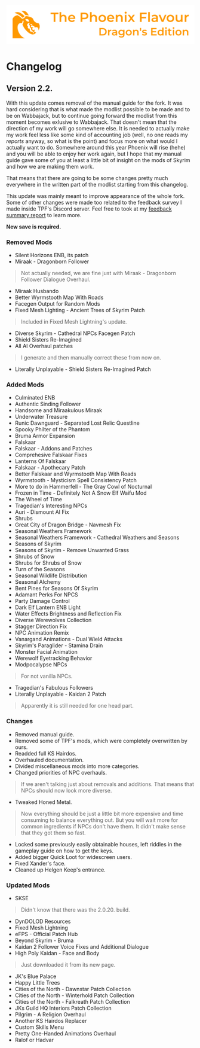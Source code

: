 ![image](images/Banner.webp)

# Changelog

## Version 2.2.

With this update comes removal of the manual guide for the fork. It was hard considering that is what made the modlist possible to be made and to be on Wabbajack, but to continue going forward the modlist from this moment becomes exlusive to Wabbajack. That doesn't mean that the direction of my work will go somewhere else. It is needed to actually make my work feel less like some kind of accounting job (well, no one reads my _reports_ anyway, so what is the point) and focus more on what would I actually want to do. Somewhere around this year Phoenix will rise (hehe) and you will be able to enjoy her work again, but I hope that my manual guide gave some of you at least a little bit of insight on the mods of Skyrim and how we are making them work.

That means that there are going to be some changes pretty much everywhere in the written part of the modlist starting from this changelog.

This update was mainly meant to improve appearance of the whole fork. Some of other changes were made too related to the feedback survey I made inside TPF's Discord server. Feel free to took at my [feedback summary report]() to learn more.

**New save is required.**

### Removed Mods

* Silent Horizons ENB, its patch
* Miraak - Dragonborn Follower
> Not actually needed, we are fine just with Miraak - Dragonborn Follower Dialogue Overhaul.
* Miraak Husbando
* Better Wyrmstooth Map With Roads
* Facegen Output for Random Mods
* Fixed Mesh Lighting - Ancient Trees of Skyrim Patch
> Included in Fixed Mesh Lightning's update.
* Diverse Skyrim - Cathedral NPCs Facegen Patch
* Shield Sisters Re-Imagined
* All AI Overhaul patches
> I generate and then manually correct these from now on.
* Literally Unplayable - Shield Sisters Re-Imagined Patch

### Added Mods

* Culminated ENB
* Authentic Sinding Follower
* Handsome and Miraakulous Miraak
* Underwater Treasure
* Runic Dawnguard - Separated Lost Relic Questline
* Spooky Philter of the Phantom
* Bruma Armor Expansion
* Falskaar
* Falskaar - Addons and Patches
* Comprehesive Falskaar Fixes
* Lanterns Of Falskaar
* Falskaar - Apothecary Patch
* Better Falskaar and Wyrmstooth Map With Roads
* Wyrmstooth - Mysticism Spell Consistency Patch
* More to do in Hammerfell - The Gray Cowl of Nocturnal
* Frozen in Time - Definitely Not A Snow Elf Waifu Mod
* The Wheel of Time
* Tragedian's Interesting NPCs
* Auri - Dismount AI Fix
* Shrubs
* Great City of Dragon Bridge - Navmesh Fix
* Seasonal Weathers Framework
* Seasonal Weathers Framework - Cathedral Weathers and Seasons
* Seasons of Skyrim
* Seasons of Skyrim - Remove Unwanted Grass
* Shrubs of Snow
* Shrubs for Shrubs of Snow
* Turn of the Seasons
* Seasonal Wildlife Distribution
* Seasonal Alchemy
* Bent Pines for Seasons Of Skyrim
* Adamant Perks For NPCS
* Party Damage Control
* Dark Elf Lantern ENB Light
* Water Effects Brightness and Reflection Fix
* Diverse Werewolves Collection
* Stagger Direction Fix
* NPC Animation Remix
* Vanargand Animations - Dual Wield Attacks
* Skyrim's Paraglider - Stamina Drain
* Monster Facial Animation
* Werewolf Eyetracking Behavior
* Modpocalypse NPCs
> For not vanilla NPCs.
* Tragedian's Fabulous Followers
* Literally Unplayable - Kaidan 2 Patch
> Apparently it is still needed for one head part.

### Changes

* Removed manual guide.
* Removed some of TPF's mods, which were completely overwritten by ours.
* Readded full KS Hairdos.
* Overhauled documentation.
* Divided miscellaneous mods into more categories. 
* Changed priorities of NPC overhauls.
> If we aren't talking just about removals and additions. That means that NPCs should now look more diverse.
* Tweaked Honed Metal.
> Now everything should be just a little bit more expensive and time consuming to balance everything out. 
But you will wait more for common ingredients if NPCs don't have them. It didn't make sense that they got them so fast.
* Locked some previously easily obtainable houses, left riddles in the gameplay guide on how to get the keys. 
* Added bigger Quick Loot for widescreen users.
* Fixed Xander's face.
* Cleaned up Helgen Keep's entrance. 

### Updated Mods

* SKSE
> Didn't know that there was the 2.0.20. build.
* DynDOLOD Resources
* Fixed Mesh Lightning
* eFPS - Official Patch Hub
* Beyond Skyrim - Bruma
* Kaidan 2 Follower Voice Fixes and Additional Dialogue
* High Poly Kaidan - Face and Body
> Just downloaded it from its new page.
* JK's Blue Palace
* Happy Little Trees
* Cities of the North - Dawnstar Patch Collection
* Cities of the North - Winterhold Patch Collection
* Cities of the North - Falkreath Patch Collection
* JKs Guild HQ Interiors Patch Collection
* Pilgrim - A Religion Overhaul
* Another KS Hairdos Replacer
* Custom Skills Menu
* Pretty One-Handed Animations Overhaul
* Ralof or Hadvar 
